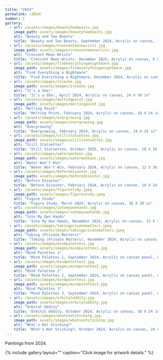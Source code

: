 ```yaml
---
title: "2024"
permalink: /2024/
number: 2
gallery:
  - url: /assets/images/beautytwobeasts.jpg
    image_path: assets/images/beautytwobeasts.jpg
    alt: "Beauty and Two Beasts"
    title: "Beauty and Two Beasts, September 2024, Acrylic on canvas, 18 X 24 in"
  - url: /assets/images/crescentmoonwrists.jpg
    image_path: assets/images/crescentmoonwrists.jpg
    alt: "Crescent Moon Wrists"
    title: "Crescent Moon Wrists, December 2025, Acrylic on canvas, 8 X 10 in"
  - url: /assets/images/findeverythinganightmare.jpg
    image_path: assets/images/findeverythinganightmare.jpg
    alt: "Find Everything a Nightmare"
    title: "Find Everything a Nightmare, December 2024, Acrylic on canvas, 11 X 17 in"
  - url: /assets/images/itsashe.jpg
    image_path: assets/images/itsashe.jpg
    alt: "It's a She!"
    title: "It's a She!, April 2024, Acrylic on canvas, 24 X 30 in"
  - url: /assets/images/meltingpoint.jpg
    image_path: assets/images/meltingpoint.jpg
    alt: "Melting Point"
    title: "Melting Point, February 2024, Acrylic on canvas, 18 X 24 in"
  - url: /assets/images/overgrowing.jpg
    image_path: assets/images/overgrowing.jpg
    alt: "Overgrowing"
    title: "Overgrowing, February 2024, Acrylic on canvas, 24 X 24 in"
  - url: /assets/images/stillstatuettes.jpg
    image_path: assets/images/stillstatuettes.jpg
    alt: "Still Statuettes"
    title: "Still Statuettes, October 2025, Acrylic on canvas, 18 X 24 in"
  - url: /assets/images/waterwontwin.jpg
    image_path: assets/images/waterwontwin.jpg
    alt: "Water Won't Win"
    title: "Water Won't Win, February 2024, Acrylic on canvas, 12 X 36 in"
  - url: /assets/images/beforedisaster.jpg
    image_path: assets/images/beforedisaster.jpg
    alt: "Before Disaster"
    title: "Before Disaster, February 2024, Acrylic on canvas, 18 X 24 in"
  - url: /assets/images/figurestudy.jpeg
    image_path: assets/images/figurestudy.jpeg
    alt: "Figure Study"
    title: "Figure Study, March 2024, Acrylic on canvas, 16 X 20 in"
  - url: /assets/images/intomyownhands.jpg
    image_path: assets/images/intomyownhands.jpg
    alt: "Into My Own Hands"
    title: "Into My Own Hands, November 2024, Acrylic on canvas, 12 X 24 in"
  - url: /assets/images/takingprivatematters.jpeg
    image_path: assets/images/takingprivatematters.jpeg
    alt: "Taking (Private Matters)"
    title: "Taking (Private Matters), November 2024, Acrylic on canvas, 12 X 24 in"
  - url: /assets/images/mindpalettes1.jpg
    image_path: assets/images/mindpalettes1.jpg
    alt: "Mind Palettes 1"
    title: "Mind Palettes 1, September 2024, Acrylic on canvas panel, 8 X 10 in"
  - url: /assets/images/mindpalettes2.jpg
    image_path: assets/images/mindpalettes2.jpg
    alt: "Mind Palettes 2"
    title: "Mind Palettes 2, September 2024, Acrylic on canvas panel, 8 X 10 in"
  - url: /assets/images/mindpalettes3.jpg
    image_path: assets/images/mindpalettes3.jpg
    alt: "Mind Palettes 3"
    title: "Mind Palettes 3, September 2024, Acrylic on canvas panel, 8 X 10 in"
  - url: /assets/images/orbitaloddity.jpg
    image_path: assets/images/orbitaloddity.jpg
    alt: "Orbital Oddity"
    title: "Orbital Oddity, October 2024, Acrylic on canvas, 18 X 24 in"
  - url: /assets/images/whatsnotsticking.jpg
    image_path: assets/images/whatsnotsticking.jpg
    alt: "What's Not Sticking?"
    title: "What's Not Sticking?, October 2024, Acrylic on canvas, 24 X 48 in"
---
```

Paintings from 2024.

{% include gallery layout="" caption="Click image for artwork details." %}
